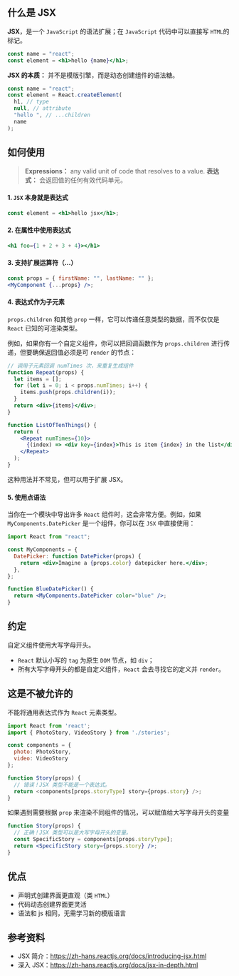 ## 什么是 JSX

**JSX**，是一个 `JavaScript` 的语法扩展；在 `JavaScript` 代码中可以直接写 `HTML`的标记。

```jsx
const name = "react";
const element = <h1>hello {name}</h1>;
```

**JSX 的本质：** 并不是模版引擎，而是动态创建组件的语法糖。

```js
const name = "react";
const element = React.createElement(
  h1, // type
  null, // attribute
  "hello ", // ...children
  name
);
```

## 如何使用

> **Expressions：** any valid unit of code that resolves to a value.
> **表达式：** 会返回值的任何有效代码单元。

#### 1. `JSX` 本身就是表达式

```jsx
const element = <h1>hello jsx</h1>;
```

#### 2. 在属性中使用表达式

```jsx
<h1 foo={1 + 2 + 3 + 4}></h1>
```

#### 3. 支持扩展运算符（...）

```jsx
const props = { firstName: "", lastName: "" };
<MyComponent {...props} />;
```

#### 4. 表达式作为子元素

`props.children` 和其他 `prop` 一样，它可以传递任意类型的数据，而不仅仅是 `React` 已知的可渲染类型。

例如，如果你有一个自定义组件，你可以把回调函数作为 `props.children` 进行传递，但要确保返回值必须是可 `render` 的节点：

```jsx
// 调用子元素回调 numTimes 次，来重复生成组件
function Repeat(props) {
  let items = [];
  for (let i = 0; i < props.numTimes; i++) {
    items.push(props.children(i));
  }
  return <div>{items}</div>;
}

function ListOfTenThings() {
  return (
    <Repeat numTimes={10}>
      {(index) => <div key={index}>This is item {index} in the list</div>}
    </Repeat>
  );
}
```

这种用法并不常见，但可以用于扩展 JSX。

#### 5. 使用点语法

当你在一个模块中导出许多 `React` 组件时，这会非常方便。例如，如果 `MyComponents.DatePicker` 是一个组件，你可以在 `JSX` 中直接使用：

```jsx
import React from "react";

const MyComponents = {
  DatePicker: function DatePicker(props) {
    return <div>Imagine a {props.color} datepicker here.</div>;
  },
};

function BlueDatePicker() {
  return <MyComponents.DatePicker color="blue" />;
}
```

## 约定

自定义组件使用大写字母开头。

- `React` 默认小写的 `tag` 为原生 `DOM` 节点，如 `div`；
- 所有大写字母开头的都是自定义组件，`React` 会去寻找它的定义并 `render`。

## 这是不被允许的

不能将通用表达式作为 `React` 元素类型。

```jsx
import React from 'react';
import { PhotoStory, VideoStory } from './stories';

const components = {
  photo: PhotoStory,
  video: VideoStory
};

function Story(props) {
  // 错误！JSX 类型不能是一个表达式。
  return <components[props.storyType] story={props.story} />;
}
```

如果遇到需要根据 `prop` 来渲染不同组件的情况，可以赋值给大写字母开头的变量

```jsx
function Story(props) {
  // 正确！JSX 类型可以是大写字母开头的变量。
  const SpecificStory = components[props.storyType];
  return <SpecificStory story={props.story} />;
}
```

## 优点

- 声明式创建界面更直观（类 `HTML`）
- 代码动态创建界面更灵活
- 语法和 js 相同，无需学习新的模版语言

## 参考资料

- JSX 简介：https://zh-hans.reactjs.org/docs/introducing-jsx.html
- 深入 JSX：https://zh-hans.reactjs.org/docs/jsx-in-depth.html
